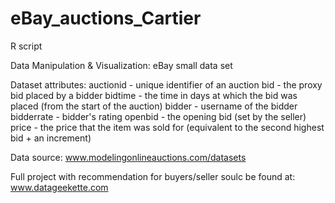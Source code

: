 # eBay_auctions_Cartier
R script

Data Manipulation & Visualization: eBay small data set

Dataset attributes:
auctionid  - unique identifier of an auction
bid        - the proxy bid placed by a bidder
bidtime    - the time in days at which the bid was placed (from the start of the auction)
bidder     - username of the bidder
bidderrate - bidder's rating
openbid    - the opening bid (set by the seller)
price      - the price that the item was sold for (equivalent to the second highest bid + an increment) 


Data source: www.modelingonlineauctions.com/datasets 

Full project with recommendation for buyers/seller soulc be found at: www.datageekette.com

